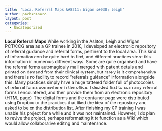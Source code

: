 ```yaml
---
title: 'Local Referral Maps &#8211; Wigan &#038; Leigh'
author: pacharanero
layout: post
categories:
  - Uncategorized
---
```

**Local Referral Maps** While working in the Ashton, Leigh and Wigan PCT/CCG area as a GP trainee in 2010, I developed an electronic repository of referral guidance and referral forms, pertinent to the local area. This kind of information con be quite hard to find, and different practices store this information in numerous different ways. Some are quite organised and have the referral forms automagically mail merged with patient details and printed on demand from their clinical system, but rarely is it comprehensive and there is no facility to record &#8220;referrals guidance&#8221; information alongside this. Many practices simply have a huge tattered folder full of photocopies of referral forms somewhere in the office. I decided first to scan any referral forms I encountered, and then provide them from an electronic repository (HTML page). The digital forms and the container page were distributed using Dropbox to the practices that liked the idea of the repository and asked to be on the distribution list. After finishing my GP training I was unable his project for a while and it was not maintained. However, I do plan to revive the project, perhaps reformatting it to function as a Wiki which would allow collaborative editing and maintenance.